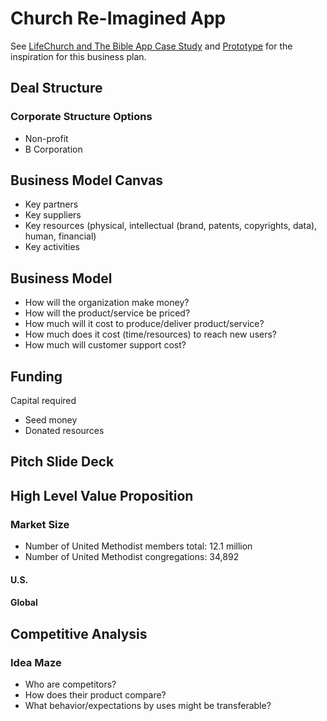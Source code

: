 # Church Re-Imagined App

See [LifeChurch and The Bible App Case Study](lifechurch_and_the_bible_app_case_study.md) and [Prototype](prototype.md) for the inspiration for this business plan.

## Deal Structure

### Corporate Structure Options

* Non-profit
* B Corporation

## Business Model Canvas
* Key partners
* Key suppliers
* Key resources (physical, intellectual (brand, patents, copyrights, data), human, financial)
* Key activities

## Business Model
* How will the organization make money?
* How will the product/service be priced?
* How much will it cost to produce/deliver product/service?
* How much does it cost (time/resources) to reach new users?
* How much will customer support cost?

## Funding
Capital required

* Seed money
* Donated resources

## Pitch Slide Deck

## High Level Value Proposition

### Market Size
* Number of United Methodist members total: 12.1 million
* Number of United Methodist congregations: 34,892

#### U.S. 

#### Global

## Competitive Analysis

### Idea Maze
* Who are competitors? 
* How does their product compare?
* What behavior/expectations by uses might be transferable? 






